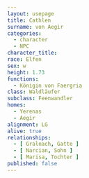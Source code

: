 ```yaml
---
layout: usepage
title: Cathlen
surname: von Aegir
categories:
  - character
  - NPC
character_title: 
race: Elfen
sex: w
height: 1.73
functions:
  - Königin von Faergria
class: Waldläufer
subclass: Feenwandler
homes:
  - Yerenas
  - Aegir
alignment: LG
alive: true
relationships:
  - [ Gralnach, Gatte ]
  - [ Narcian, Sohn ]
  - [ Marisa, Tochter ]
published: false
---
```


